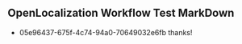 ## OpenLocalization Workflow Test MarkDown
* 05e96437-675f-4c74-94a0-70649032e6fb thanks!

<!--HONumber=Aug16_HO2-->


